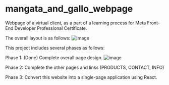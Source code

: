 # mangata_and_gallo_webpage
Webpage of a virtual client, as a part of a learning process for Meta Front-End Developer Professional Certificate.

The overall layout is as follows:
![image](https://github.com/user-attachments/assets/cbf353ab-b09d-4455-942c-1e3cf2530c5c)

This project includes several phases as follows:

Phase 1:  (Done)
Complete overall page design.
![image](https://github.com/user-attachments/assets/0871ee7f-91ed-42ab-8815-47d2c5a55b5f)


Phase 2:
Complete the other pages and links (PRODUCTS, CONTACT, INFO)

Phase 3:
Convert this website into a single-page application using React.
